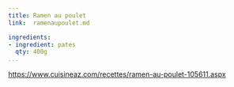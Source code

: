 ```yaml
---
title: Ramen au poulet
link:  ramenaupoulet.md

ingredients:
- ingredient: pates
  qty: 400g
...
```

https://www.cuisineaz.com/recettes/ramen-au-poulet-105611.aspx